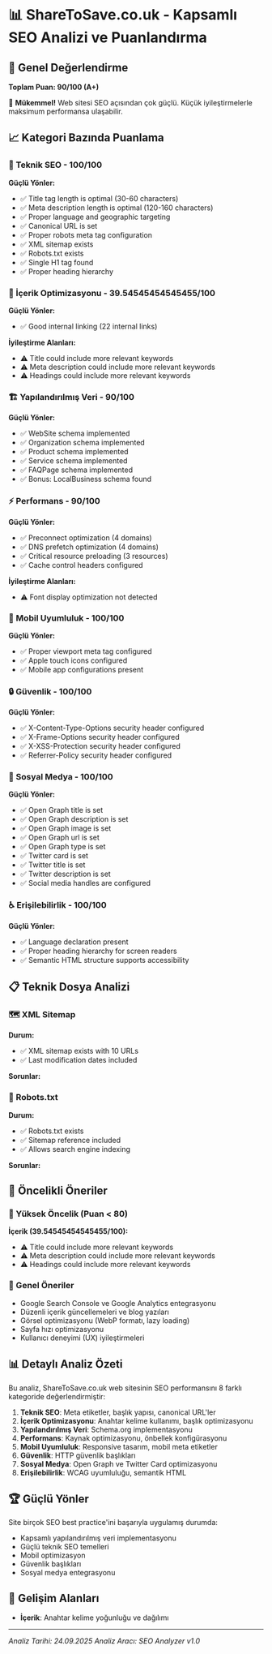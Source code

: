 # 📊 ShareToSave.co.uk - Kapsamlı SEO Analizi ve Puanlandırma

## 🎯 Genel Değerlendirme
**Toplam Puan: 90/100 (A+)**

🌟 **Mükemmel!** Web sitesi SEO açısından çok güçlü. Küçük iyileştirmelerle maksimum performansa ulaşabilir.

## 📈 Kategori Bazında Puanlama

### 🔧 Teknik SEO - 100/100

**Güçlü Yönler:**
- ✅ Title tag length is optimal (30-60 characters)
- ✅ Meta description length is optimal (120-160 characters)
- ✅ Proper language and geographic targeting
- ✅ Canonical URL is set
- ✅ Proper robots meta tag configuration
- ✅ XML sitemap exists
- ✅ Robots.txt exists
- ✅ Single H1 tag found
- ✅ Proper heading hierarchy


### 📝 İçerik Optimizasyonu - 39.54545454545455/100

**Güçlü Yönler:**
- ✅ Good internal linking (22 internal links)

**İyileştirme Alanları:**
- ⚠️ Title could include more relevant keywords
- ⚠️ Meta description could include more relevant keywords
- ⚠️ Headings could include more relevant keywords


### 🏗️ Yapılandırılmış Veri - 90/100

**Güçlü Yönler:**
- ✅ WebSite schema implemented
- ✅ Organization schema implemented
- ✅ Product schema implemented
- ✅ Service schema implemented
- ✅ FAQPage schema implemented
- ✅ Bonus: LocalBusiness schema found


### ⚡ Performans - 90/100

**Güçlü Yönler:**
- ✅ Preconnect optimization (4 domains)
- ✅ DNS prefetch optimization (4 domains)
- ✅ Critical resource preloading (3 resources)
- ✅ Cache control headers configured

**İyileştirme Alanları:**
- ⚠️ Font display optimization not detected


### 📱 Mobil Uyumluluk - 100/100

**Güçlü Yönler:**
- ✅ Proper viewport meta tag configured
- ✅ Apple touch icons configured
- ✅ Mobile app configurations present


### 🔒 Güvenlik - 100/100

**Güçlü Yönler:**
- ✅ X-Content-Type-Options security header configured
- ✅ X-Frame-Options security header configured
- ✅ X-XSS-Protection security header configured
- ✅ Referrer-Policy security header configured


### 📱 Sosyal Medya - 100/100

**Güçlü Yönler:**
- ✅ Open Graph title is set
- ✅ Open Graph description is set
- ✅ Open Graph image is set
- ✅ Open Graph url is set
- ✅ Open Graph type is set
- ✅ Twitter card is set
- ✅ Twitter title is set
- ✅ Twitter description is set
- ✅ Social media handles are configured


### ♿ Erişilebilirlik - 100/100

**Güçlü Yönler:**
- ✅ Language declaration present
- ✅ Proper heading hierarchy for screen readers
- ✅ Semantic HTML structure supports accessibility


## 📋 Teknik Dosya Analizi

### 🗺️ XML Sitemap

**Durum:**
- ✅ XML sitemap exists with 10 URLs
- ✅ Last modification dates included

**Sorunlar:**


### 🤖 Robots.txt

**Durum:**
- ✅ Robots.txt exists
- ✅ Sitemap reference included
- ✅ Allows search engine indexing

**Sorunlar:**


## 🎯 Öncelikli Öneriler

### 🔴 Yüksek Öncelik (Puan < 80)

**İçerik (39.54545454545455/100):**
- ⚠️ Title could include more relevant keywords
- ⚠️ Meta description could include more relevant keywords
- ⚠️ Headings could include more relevant keywords

### 🔵 Genel Öneriler
- Google Search Console ve Google Analytics entegrasyonu
- Düzenli içerik güncellemeleri ve blog yazıları
- Görsel optimizasyonu (WebP formatı, lazy loading)
- Sayfa hızı optimizasyonu
- Kullanıcı deneyimi (UX) iyileştirmeleri

## 📊 Detaylı Analiz Özeti

Bu analiz, ShareToSave.co.uk web sitesinin SEO performansını 8 farklı kategoride değerlendirmiştir:

1. **Teknik SEO**: Meta etiketler, başlık yapısı, canonical URL'ler
2. **İçerik Optimizasyonu**: Anahtar kelime kullanımı, başlık optimizasyonu
3. **Yapılandırılmış Veri**: Schema.org implementasyonu
4. **Performans**: Kaynak optimizasyonu, önbellek konfigürasyonu
5. **Mobil Uyumluluk**: Responsive tasarım, mobil meta etiketler
6. **Güvenlik**: HTTP güvenlik başlıkları
7. **Sosyal Medya**: Open Graph ve Twitter Card optimizasyonu
8. **Erişilebilirlik**: WCAG uyumluluğu, semantik HTML

## 🏆 Güçlü Yönler

Site birçok SEO best practice'ini başarıyla uygulamış durumda:
- Kapsamlı yapılandırılmış veri implementasyonu
- Güçlü teknik SEO temelleri
- Mobil optimizasyon
- Güvenlik başlıkları
- Sosyal medya entegrasyonu

## 🔧 Gelişim Alanları

- **İçerik**: Anahtar kelime yoğunluğu ve dağılımı

---
*Analiz Tarihi: 24.09.2025*
*Analiz Aracı: SEO Analyzer v1.0*
